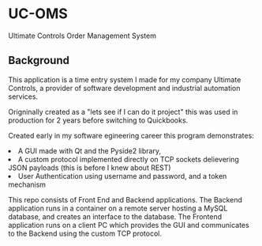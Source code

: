# UC-OMS
Ultimate Controls Order Management System

## Background
This application is a time entry system I made for my company Ultimate Controls, a provider of software development and industrial automation services.

Origninally created as a "lets see if I can do it project" this was used in production for 2 years before switching to Quickbooks. 

Created early in my software egineering career this program demonstrates: 
<li>A GUI made with Qt and the Pyside2 library,
<li>A custom protocol implemented directly on TCP sockets delievering JSON payloads (this is before I knew about REST)</li>
<li>User Authentication using username and password, and a token mechanism

This repo consists of Front End and Backend applications.
The Backend application runs in a container on a remote server hosting a MySQL database, and creates an interface to the database.
The Frontend application runs on a client PC which provides the GUI and communicates to the Backend using the custom TCP protocol.
